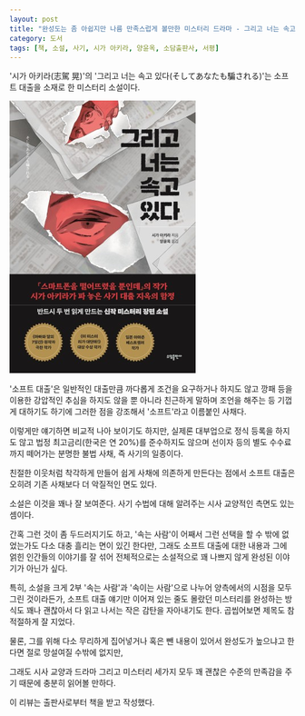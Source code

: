 ```yaml
---
layout: post
title: "완성도는 좀 아쉽지만 나름 만족스럽게 볼만한 미스터리 드라마 - 그리고 너는 속고 있다"
category: 도서
tags: [책, 소설, 사기, 시가 아키라, 양윤옥, 소담출판사, 서평]
---
```


'시가 아키라(志駕 晃)'의
'그리고 너는 속고 있다(そしてあなたも騙される)'는
소프트 대출을 소재로 한 미스터리 소설이다.

![표지](/images/book/soshite-anatamo-damasareru-book.jpg)

'소프트 대출'은 일반적인 대출만큼 까다롭게 조건을 요구하거나 하지도 않고
깡패 등을 이용한 강압적인 추심을 하지도 않을 뿐 아니라
친근하게 말하며 조언을 해주는 등 기껍게 대하기도 하기에
그러한 점을 강조해서 '소프트'라고 이름붙인 사채다.

이렇게만 얘기하면 비교적 나아 보이기도 하지만,
실제론 대부업으로 정식 등록을 하지도 않고
법정 최고금리(한국은 연 20%)를 준수하지도 않으며
선이자 등의 별도 수수료까지 떼어가는
분명한 불법 사채, 즉 사기의 일종이다.

친절한 이웃처럼 착각하게 만들어 쉽게 사채에 의존하게 만든다는 점에서
소프트 대출은 오히려 기존 사채보다 더 악질적인 면도 있다.

소설은 이것을 꽤나 잘 보여준다.
사기 수법에 대해 알려주는 시사 교양적인 측면도 있는 셈이다.

간혹 그런 것이 좀 두드러지기도 하고,
'속는 사람'이 어째서 그런 선택을 할 수 밖에 없었는가도 다소 대충 흘리는 면이 있긴 한다만,
그래도 소프트 대출에 대한 내용과 그에 얽힌 인간들의 이야기를 잘 섞어
전체적으로는 소설적으로 꽤 나쁘지 않게 완성된 이야기가 아닌가 싶다.

특히, 소설을 크게 2부 '속는 사람'과 '속이는 사람'으로 나누어 양측에서의 시점을 모두 그린 것이라든가,
소프트 대출 얘기만 이어져 있는 줄도 몰랐던 미스터리를 완성하는 방식도 꽤나 괜찮아서
다 읽고 나서는 작은 감탄을 자아내기도 한다.
곱씹어보면 제목도 참 적절하게 잘 지었다.

물론, 그를 위해 다소 무리하게 집어넣거나 혹은 뺀 내용이 있어서
완성도가 높으냐고 한다면 절로 망설여질 수밖에 없지만,
<!--
두 이야기의 연결성에 관한 것들이 그렇다.
쓰지모토는 대체 무슨 일로 다카요에게 전화를 한 건지,
쓰지모토와 남편은 어떤 관계로 엮여있는지,
쓰지모토에게 부인의 신상 등을 공개한다거나 아동 학대를 주장하고 얘기치않게 딸을 데려가는 등의 돌발/이상 행동을 하는 남편이라거나,
아동학대 얘기를 비롯해 남편과 부인이 서로 다른 이별 정황을 얘기하나 이에 대해 정리하지도 않고,
일반인이 어설프게 찌른 복부 한방에 즉시 의식 불명 후 사망으로 이어진다는 다소 황당한 전개를 보이는 등
굳이 하자면 뒷 설정을 붙이거나 우연의 겹침 따위로 합리화를 할 수도 있겠으나
당연히 자연스럽지도 않고 독자에게 그것을 매꿔야만 하게 만든다는 점에서 부정적일 수밖에 없다.
-->
그래도 시사 교양과 드라마 그리고 미스터리 세가지 모두 꽤 괜찮은 수준의 만족감을 주기 때문에
충분히 읽어볼 만하다.



<div class="im im-info">
이 리뷰는 출판사로부터 책을 받고 작성했다.
</div>
